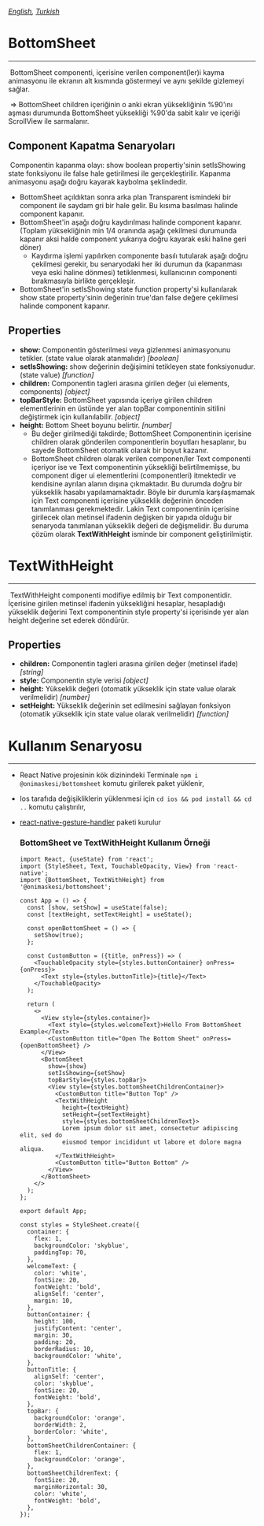 *[English](README.md), [Turkish](README.tr.md)*

# BottomSheet

---

​    BottomSheet componenti, içerisine verilen component(ler)i kayma animasyonu ile ekranın alt kısmında göstermeyi ve aynı şekilde gizlemeyi sağlar.

​    => BottomSheet children içeriğinin o anki ekran yüksekliğinin %90'ını aşması durumunda BottomSheet yüksekliği %90'da sabit kalır ve içeriği ScrollView ile sarmalanır.

## Component Kapatma Senaryoları

​    Componentin kapanma olayı: show boolean propertiy'sinin setIsShowing state fonksiyonu ile false hale getirilmesi ile gerçekleştirilir. Kapanma animasyonu aşağı doğru kayarak kaybolma şeklindedir.

* BottomSheet açıldıktan sonra arka plan Transparent ismindeki bir component ile saydam gri bir hale gelir. Bu kısıma basılması halinde component kapanır.
* BottomSheet'in aşağı doğru kaydırılması halinde component kapanır. (Toplam yüksekliğinin min 1/4 oranında aşağı çekilmesi durumunda kapanır aksi halde component yukarıya doğru kayarak eski haline geri döner)
  * Kaydırma işlemi yapılırken componente basılı tutularak aşağı doğru çekilmesi gerekir, bu senaryodaki her iki durumun da (kapanması veya eski haline dönmesi) tetiklenmesi, kullanıcının componenti bırakmasıyla birlikte gerçekleşir.
* BottomSheet'in setIsShowing state function property'si kullanılarak show state property'sinin değerinin true'dan false değere çekilmesi halinde component kapanır.

## Properties

* **show:**  Componentin gösterilmesi veya gizlenmesi animasyonunu tetikler. (state value olarak atanmalıdır) *[boolean]*
* **setIsShowing:** show değerinin değişimini tetikleyen state fonksiyonudur. (state value) *[function]*
* **children:** Componentin tagleri arasına girilen değer (ui elements, components) *[object]*
* **topBarStyle:** BottomSheet yapısında içeriye girilen children elementlerinin en üstünde yer alan topBar componentinin sitilini değiştirmek için kullanılabilir. *[object]*
* **height:** Bottom Sheet boyunu belirtir. *[number]*
  * Bu değer girilmediği takdirde; BottomSheet Componentinin içerisine children olarak gönderilen componentlerin boyutları hesaplanır, bu sayede BottomSheet otomatik olarak bir boyut kazanır.
  * BottomSheet children olarak verilen componen/ler Text componenti içeriyor ise ve Text componentinin yüksekliği belirtilmemişse, bu component diger ui elementlerini (componentleri) itmektedir ve kendisine ayrılan alanın dışına çıkmaktadır. Bu durumda doğru bir yükseklik hasabı yapılamamaktadır. Böyle bir durumla karşılaşmamak için Text componenti içerisine yükseklik değerinin önceden tanımlanması gerekmektedir. Lakin Text componentinin içerisine girilecek olan metinsel ifadenin değişken bir yapıda olduğu bir senaryoda tanımlanan yükseklik değeri de değişmelidir. Bu duruma çözüm olarak **TextWithHeight** isminde bir component geliştirilmiştir.

# TextWithHeight

---

​    TextWithHeight componenti modifiye edilmiş bir Text componentidir. İçerisine girilen metinsel ifadenin yüksekliğini hesaplar, hesapladığı yükseklik değerini Text componentinin style property'si içerisinde yer alan height değerine set ederek döndürür.

## Properties

* **children:** Componentin tagleri arasına girilen değer (metinsel ifade) *[string]*
* **style:** Componentin style verisi *[object]*
* **height:** Yükseklik değeri (otomatik yükseklik için state value olarak verilmelidir) *[number]*
* **setHeight:**  Yükseklik değerinin set edilmesini sağlayan fonksiyon (otomatik yükseklik için state value olarak verilmelidir) *[function]*

# Kullanım Senaryosu

---

 * React Native projesinin kök dizinindeki Terminale `npm i @onimaskesi/bottomsheet` komutu girilerek paket yüklenir,

 * Ios tarafıda değişikliklerin yüklenmesi için `cd ios && pod install && cd ..` komutu çalıştırılır,

 * [react-native-gesture-handler](https://docs.swmansion.com/react-native-gesture-handler/docs/)  paketi kurulur 

   ### BottomSheet ve TextWithHeight Kullanım Örneği

   ``` react native
   import React, {useState} from 'react';
   import {StyleSheet, Text, TouchableOpacity, View} from 'react-native';
   import {BottomSheet, TextWithHeight} from '@onimaskesi/bottomsheet';
   
   const App = () => {
     const [show, setShow] = useState(false);
     const [textHeight, setTextHeight] = useState();
   
     const openBottomSheet = () => {
       setShow(true);
     };
   
     const CustomButton = ({title, onPress}) => (
       <TouchableOpacity style={styles.buttonContainer} onPress={onPress}>
         <Text style={styles.buttonTitle}>{title}</Text>
       </TouchableOpacity>
     );
   
     return (
       <>
         <View style={styles.container}>
           <Text style={styles.welcomeText}>Hello From BottomSheet Example</Text>
           <CustomButton title="Open The Bottom Sheet" onPress={openBottomSheet} />
         </View>
         <BottomSheet
           show={show}
           setIsShowing={setShow}
           topBarStyle={styles.topBar}>
           <View style={styles.bottomSheetChildrenContainer}>
             <CustomButton title="Button Top" />
             <TextWithHeight
               height={textHeight}
               setHeight={setTextHeight}
               style={styles.bottomSheetChildrenText}>
               Lorem ipsum dolor sit amet, consectetur adipiscing elit, sed do
               eiusmod tempor incididunt ut labore et dolore magna aliqua.
             </TextWithHeight>
             <CustomButton title="Button Bottom" />
           </View>
         </BottomSheet>
       </>
     );
   };
   
   export default App;
   
   const styles = StyleSheet.create({
     container: {
       flex: 1,
       backgroundColor: 'skyblue',
       paddingTop: 70,
     },
     welcomeText: {
       color: 'white',
       fontSize: 20,
       fontWeight: 'bold',
       alignSelf: 'center',
       margin: 10,
     },
     buttonContainer: {
       height: 100,
       justifyContent: 'center',
       margin: 30,
       padding: 20,
       borderRadius: 10,
       backgroundColor: 'white',
     },
     buttonTitle: {
       alignSelf: 'center',
       color: 'skyblue',
       fontSize: 20,
       fontWeight: 'bold',
     },
     topBar: {
       backgroundColor: 'orange',
       borderWidth: 2,
       borderColor: 'white',
     },
     bottomSheetChildrenContainer: {
       flex: 1,
       backgroundColor: 'orange',
     },
     bottomSheetChildrenText: {
       fontSize: 20,
       marginHorizontal: 30,
       color: 'white',
       fontWeight: 'bold',
     },
   });
   
   ```

## 
